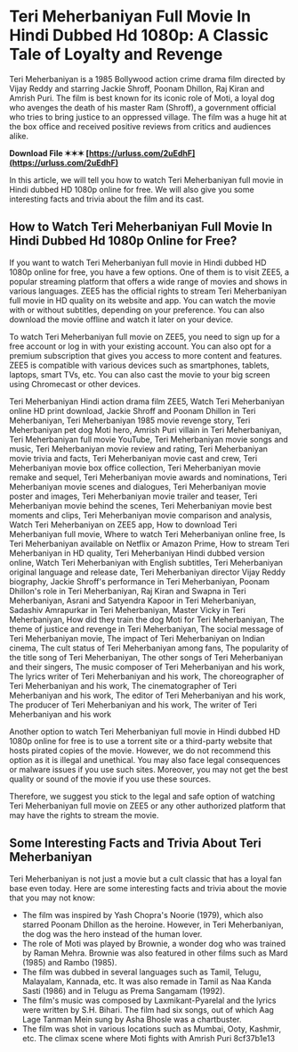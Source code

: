 # Teri Meherbaniyan Full Movie In Hindi Dubbed Hd 1080p: A Classic Tale of Loyalty and Revenge
  
Teri Meherbaniyan is a 1985 Bollywood action crime drama film directed by Vijay Reddy and starring Jackie Shroff, Poonam Dhillon, Raj Kiran and Amrish Puri. The film is best known for its iconic role of Moti, a loyal dog who avenges the death of his master Ram (Shroff), a government official who tries to bring justice to an oppressed village. The film was a huge hit at the box office and received positive reviews from critics and audiences alike.
 
**Download File ✶✶✶ [https://urluss.com/2uEdhF](https://urluss.com/2uEdhF)**


  
In this article, we will tell you how to watch Teri Meherbaniyan full movie in Hindi dubbed HD 1080p online for free. We will also give you some interesting facts and trivia about the film and its cast.
  
## How to Watch Teri Meherbaniyan Full Movie In Hindi Dubbed Hd 1080p Online for Free?
  
If you want to watch Teri Meherbaniyan full movie in Hindi dubbed HD 1080p online for free, you have a few options. One of them is to visit ZEE5, a popular streaming platform that offers a wide range of movies and shows in various languages. ZEE5 has the official rights to stream Teri Meherbaniyan full movie in HD quality on its website and app. You can watch the movie with or without subtitles, depending on your preference. You can also download the movie offline and watch it later on your device.
  
To watch Teri Meherbaniyan full movie on ZEE5, you need to sign up for a free account or log in with your existing account. You can also opt for a premium subscription that gives you access to more content and features. ZEE5 is compatible with various devices such as smartphones, tablets, laptops, smart TVs, etc. You can also cast the movie to your big screen using Chromecast or other devices.
 
Teri Meherbaniyan Hindi action drama film ZEE5,  Watch Teri Meherbaniyan online HD print download,  Jackie Shroff and Poonam Dhillon in Teri Meherbaniyan,  Teri Meherbaniyan 1985 movie revenge story,  Teri Meherbaniyan pet dog Moti hero,  Amrish Puri villain in Teri Meherbaniyan,  Teri Meherbaniyan full movie YouTube,  Teri Meherbaniyan movie songs and music,  Teri Meherbaniyan movie review and rating,  Teri Meherbaniyan movie trivia and facts,  Teri Meherbaniyan movie cast and crew,  Teri Meherbaniyan movie box office collection,  Teri Meherbaniyan movie remake and sequel,  Teri Meherbaniyan movie awards and nominations,  Teri Meherbaniyan movie scenes and dialogues,  Teri Meherbaniyan movie poster and images,  Teri Meherbaniyan movie trailer and teaser,  Teri Meherbaniyan movie behind the scenes,  Teri Meherbaniyan movie best moments and clips,  Teri Meherbaniyan movie comparison and analysis,  Watch Teri Meherbaniyan on ZEE5 app,  How to download Teri Meherbaniyan full movie,  Where to watch Teri Meherbaniyan online free,  Is Teri Meherbaniyan available on Netflix or Amazon Prime,  How to stream Teri Meherbaniyan in HD quality,  Teri Meherbaniyan Hindi dubbed version online,  Watch Teri Meherbaniyan with English subtitles,  Teri Meherbaniyan original language and release date,  Teri Meherbaniyan director Vijay Reddy biography,  Jackie Shroff's performance in Teri Meherbaniyan,  Poonam Dhillon's role in Teri Meherbaniyan,  Raj Kiran and Swapna in Teri Meherbaniyan,  Asrani and Satyendra Kapoor in Teri Meherbaniyan,  Sadashiv Amrapurkar in Teri Meherbaniyan,  Master Vicky in Teri Meherbaniyan,  How did they train the dog Moti for Teri Meherbaniyan,  The theme of justice and revenge in Teri Meherbaniyan,  The social message of Teri Meherbaniyan movie,  The impact of Teri Meherbaniyan on Indian cinema,  The cult status of Teri Meherbaniyan among fans,  The popularity of the title song of Teri Meherbaniyan,  The other songs of Teri Meherbaniyan and their singers,  The music composer of Teri Meherbaniyan and his work,  The lyrics writer of Teri Meherbaniyan and his work,  The choreographer of Teri Meherbaniyan and his work,  The cinematographer of Teri Meherbaniyan and his work,  The editor of Teri Meherbaniyan and his work,  The producer of Teri Meherbaniyan and his work,  The writer of Teri Meherbaniyan and his work
  
Another option to watch Teri Meherbaniyan full movie in Hindi dubbed HD 1080p online for free is to use a torrent site or a third-party website that hosts pirated copies of the movie. However, we do not recommend this option as it is illegal and unethical. You may also face legal consequences or malware issues if you use such sites. Moreover, you may not get the best quality or sound of the movie if you use these sources.
  
Therefore, we suggest you stick to the legal and safe option of watching Teri Meherbaniyan full movie on ZEE5 or any other authorized platform that may have the rights to stream the movie.
  
## Some Interesting Facts and Trivia About Teri Meherbaniyan
  
Teri Meherbaniyan is not just a movie but a cult classic that has a loyal fan base even today. Here are some interesting facts and trivia about the movie that you may not know:
  
- The film was inspired by Yash Chopra's Noorie (1979), which also starred Poonam Dhillon as the heroine. However, in Teri Meherbaniyan, the dog was the hero instead of the human lover.
- The role of Moti was played by Brownie, a wonder dog who was trained by Raman Mehra. Brownie was also featured in other films such as Mard (1985) and Rambo (1985).
- The film was dubbed in several languages such as Tamil, Telugu, Malayalam, Kannada, etc. It was also remade in Tamil as Naa Kanda Sasti (1986) and in Telugu as Prema Sangamam (1992).
- The film's music was composed by Laxmikant-Pyarelal and the lyrics were written by S.H. Bihari. The film had six songs, out of which Aag Lage Tanman Mein sung by Asha Bhosle was a chartbuster.
- The film was shot in various locations such as Mumbai, Ooty, Kashmir, etc. The climax scene where Moti fights with Amrish Puri 8cf37b1e13


